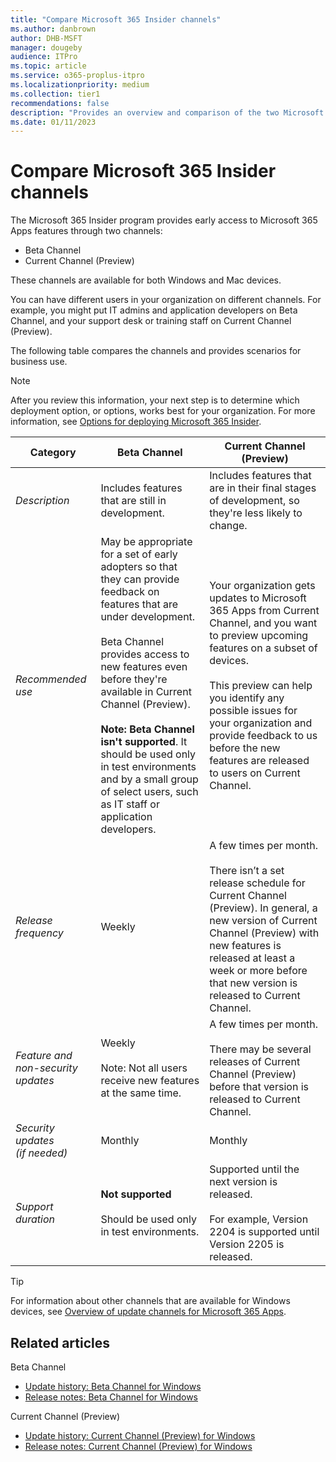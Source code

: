 ```yaml
---
title: "Compare Microsoft 365 Insider channels"
ms.author: danbrown
author: DHB-MSFT
manager: dougeby
audience: ITPro
ms.topic: article
ms.service: o365-proplus-itpro
ms.localizationpriority: medium
ms.collection: tier1
recommendations: false
description: "Provides an overview and comparison of the two Microsoft 365 Insider channels: Beta Channel and Current Channel (Preview)."
ms.date: 01/11/2023
---
```


# Compare Microsoft 365 Insider channels

The Microsoft 365 Insider program provides early access to Microsoft 365 Apps features through two channels:
- Beta Channel
- Current Channel (Preview)

These channels are available for both Windows and Mac devices.

You can have different users in your organization on different channels. For example, you might put IT admins and application developers on Beta Channel, and your support desk or training staff on Current Channel (Preview).

The following table compares the channels and provides scenarios for business use.

> [!NOTE]
> After you review this information, your next step is to determine which deployment option, or options, works best for your organization. For more information, see [Options for deploying Microsoft 365 Insider](deploy/options.md).

|Category |Beta Channel  |Current Channel (Preview)  |
|---------|---------|---------|
|*Description* | Includes features that are still in development.| Includes features that are in their final stages of development, so they're less likely to change. |
|*Recommended use* |May be appropriate for a set of early adopters so that they can provide feedback on features that are under development. <br/><br/>Beta Channel provides access to new features even before they're available in Current Channel (Preview). <br/><br/>**Note: Beta Channel isn't supported**. It should be used only in test environments and by a small group of select users, such as IT staff or application developers. | Your organization gets updates to Microsoft 365 Apps from Current Channel, and you want to preview upcoming features on a subset of devices. <br/><br/>This preview can help you identify any possible issues for your organization and provide feedback to us before the new features are released to users on Current Channel. |
|*Release frequency* |Weekly   | A few times per month. <br/><br/>There isn’t a set release schedule for Current Channel (Preview). In general, a new version of Current Channel (Preview) with new features is released at least a week or more before that new version is released to Current Channel.  |
|*Feature and non-security updates*| Weekly <br/><br/> Note: Not all users receive new features at the same time. | A few times per month. <br/><br/>There may be several releases of Current Channel (Preview) before that version is released to Current Channel.        |
|*Security updates <br/>(if needed)* | Monthly |Monthly |
|*Support duration* |**Not supported** <br/><br/>Should be used only in test environments. |Supported until the next version is released. <br/><br/>For example, Version 2204 is supported until Version 2205 is released.|

> [!TIP]
> For information about other channels that are available for Windows devices, see [Overview of update channels for Microsoft 365 Apps](../overview-update-channels.md).

## Related articles

Beta Channel
- [Update history: Beta Channel for Windows](/officeupdates/update-history-beta-channel)
- [Release notes: Beta Channel for Windows](/officeupdates/beta-channel)

Current Channel (Preview)
- [Update history: Current Channel (Preview) for Windows](/officeupdates/update-history-current-channel-preview)
- [Release notes: Current Channel (Preview) for Windows](/officeupdates/current-channel-preview)
